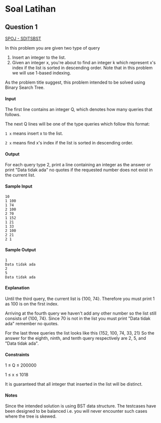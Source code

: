 # Soal Latihan

## Question 1
[SPOJ - SDITSBST](https://www.spoj.com/problems/SDITSBST/)

In this problem you are given two type of query
1. Insert an integer to the list.
2. Given an integer x, you're about to find an integer k which represent x's index if the list is sorted in descending order. Note that in this problem we will use 1-based indexing.

As the problem title suggest, this problem intended to be solved using Binary Search Tree.

#### Input
The first line contains an integer Q, which denotes how many queries that follows.

The next Q lines will be one of the type queries which follow this format:

`1 x` means insert x to the list.

`2 x` means find x's index if the list is sorted in descending order.

#### Output
For each query type 2, print a line containing an integer as the answer or print "Data tidak ada" no quotes if the requested number does not exist in the current list.

#### Sample Input
```
10
1 100
1 74
2 100
2 70
1 152
1 21
1 33
2 100
2 21
2 1
```

#### Sample Output
```
1
Data tidak ada
2
5
Data tidak ada
```

#### Explanation
Until the third query, the current list is {100, 74}. Therefore you must print 1 as 100 is on the first index.

Arriving at the fourth query we haven't add any other number so the list still consists of {100, 74}. Since 70 is not in the list you must print "Data tidak ada" remember no quotes.

For the last three queries the list looks like this {152, 100, 74, 33, 21}
So the answer for the eighth, ninth, and tenth query respectively are 2, 5, and "Data tidak ada".

#### Constraints
1 ≤ Q ≤ 200000

1 ≤ x ≤ 1018

It is guaranteed that all integer that inserted in the list will be distinct.

#### Notes
Since the intended solution is using BST data structure. The testcases have been designed to be balanced i.e. you will never encounter such cases where the tree is skewed.
